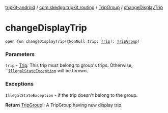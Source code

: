 [tripkit-android](../../index.md) / [com.skedgo.tripkit.routing](../index.md) / [TripGroup](index.md) / [changeDisplayTrip](./change-display-trip.md)

# changeDisplayTrip

`open fun changeDisplayTrip(@NonNull trip: `[`Trip`](../-trip/index.md)`): `[`TripGroup`](index.md)`!`

### Parameters

`trip` - [Trip](../-trip/index.md): This trip must belong to group's trips. Otherwise, ``[`IllegalStateException`](https://docs.oracle.com/javase/7/docs/api/java/lang/IllegalStateException.html) will be thrown.

### Exceptions

`IllegalStateException` - if the trip doesn't belong to the group.

**Return**
[TripGroup](index.md)!: A TripGroup having new display trip.

